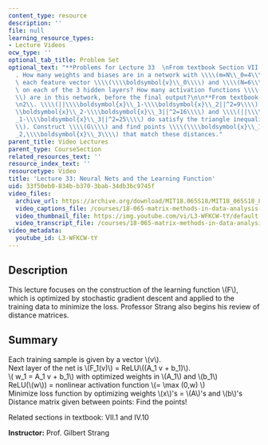 ```yaml
---
content_type: resource
description: ''
file: null
learning_resource_types:
- Lecture Videos
ocw_type: ''
optional_tab_title: Problem Set
optional_text: "**Problems for Lecture 33  \nFrom textbook Section VII.1**\n\n5\\\
  . How many weights and biases are in a network with \\\\(m=N\\_0=4\\\\) inputs in\
  \ each feature vector \\\\(\\\\boldsymbol{v}\\_0\\\\) and \\\\(N=6\\\\) neurons\
  \ on each of the 3 hidden layers? How many activation functions \\\\((\\\\hbox{ReLU})\\\
  \\) are in this network, before the final output?\n\n**From textbook Section IV.10**\n\
  \n2\\. \\\\(||\\\\boldsymbol{x}\\_1-\\\\boldsymbol{x}\\_2||^2=9\\\\) and \\\\(||\\\
  \\boldsymbol{x}\\_2-\\\\boldsymbol{x}\\_3||^2=16\\\\) and \\\\(||\\\\boldsymbol{x}\\\
  _1-\\\\boldsymbol{x}\\_3||^2=25\\\\) do satisfy the triangle inequality \\\\(3+4>5\\\
  \\). Construct \\\\(G\\\\) and find points \\\\(\\\\boldsymbol{x}\\_1,\\\\boldsymbol{x}\\\
  _2,\\\\boldsymbol{x}\\_3\\\\) that match these distances."
parent_title: Video Lectures
parent_type: CourseSection
related_resources_text: ''
resource_index_text: ''
resourcetype: Video
title: 'Lecture 33: Neural Nets and the Learning Function'
uid: 33f50eb0-834b-b370-3bab-34db3bc9745f
video_files:
  archive_url: https://archive.org/download/MIT18.065S18/MIT18_065S18_Lecture33_300k.mp4
  video_captions_file: /courses/18-065-matrix-methods-in-data-analysis-signal-processing-and-machine-learning-spring-2018/c76eae43bbf15caaaa6390a1a93d0e32_L3-WFKCW-tY.vtt
  video_thumbnail_file: https://img.youtube.com/vi/L3-WFKCW-tY/default.jpg
  video_transcript_file: /courses/18-065-matrix-methods-in-data-analysis-signal-processing-and-machine-learning-spring-2018/743b3a44f35c1c0795d1dad9e29db638_L3-WFKCW-tY.pdf
video_metadata:
  youtube_id: L3-WFKCW-tY
---
```


Description
-----------

This lecture focuses on the construction of the learning function \\(F\\), which is optimized by stochastic gradient descent and applied to the training data to minimize the loss. Professor Strang also begins his review of distance matrices.

Summary
-------

Each training sample is given by a vector \\(v\\).  
Next layer of the net is \\(F\_1(v)\\) = ReLU\\((A\_1 v + b\_1)\\).  
\\( w\_1 = A\_1 v + b\_1\\) with optimized weights in \\(A\_1\\) and \\(b\_1\\)  
ReLU(\\(w\\)) = nonlinear activation function \\(= \\max (0,w) \\)  
Minimize loss function by optimizing weights \\(x\\)'s = \\(A\\)'s and \\(b\\)'s  
Distance matrix given between points: Find the points!

Related sections in textbook: VII.1 and IV.10

**Instructor:** Prof. Gilbert Strang
